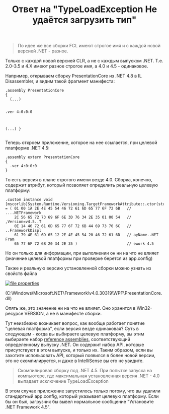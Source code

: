 ﻿---
title: "Ответ на \"TypeLoadException Не удаётся загрузить тип\""
se.owner.user_id: 240512
se.owner.display_name: "MSDN.WhiteKnight"
se.owner.link: "https://ru.stackoverflow.com/users/240512/msdn-whiteknight"
se.answer_id: 1155778
se.question_id: 1155243
se.post_type: answer
se.is_accepted: False
---
<blockquote>
<p>По идее же все сборки FCL имеют строгое имя и с каждой новой версией .NET - разное.</p>
</blockquote>
<p>Только с каждой новой версией CLR, а не с каждым выпуском .NET. Т.е. 2.0-3.5 и 4.Х имеют разное строгое имя, а 4.0 и 4.5 - одинаковое.</p>
<p>Например, открываем сборку PresentationCore из .NET 4.8 в IL Disassembler, и видим такой фрагмент манифеста:</p>
<pre class="lang-none prettyprint-override"><code>.assembly PresentationCore
{
  (...)

  .ver 4:0:0:0

  (...)
} 
</code></pre>
<p>Теперь откроем приложение, которое на нее ссылается, при целевой платформе .NET 4.5:</p>
<pre class="lang-none prettyprint-override"><code>.assembly extern PresentationCore
{
  .ver 4:0:0:0
}
</code></pre>
<p>То есть версия в плане строгого имени везде 4.0. Сборка, конечно, содержит атрибут, который позволяет определить реальную целевую платформу:</p>
<pre class="lang-none prettyprint-override"><code>.custom instance void [mscorlib]System.Runtime.Versioning.TargetFrameworkAttribute::.ctor(string) 
= ( 01 00 1A 2E 4E 45 54 46 72 61 6D 65 77 6F 72 6B   // ....NETFramework
    2C 56 65 72 73 69 6F 6E 3D 76 34 2E 35 01 00 54   // ,Version=v4.5..T
    0E 14 46 72 61 6D 65 77 6F 72 6B 44 69 73 70 6C   // ..FrameworkDispl
    61 79 4E 61 6D 65 12 2E 4E 45 54 20 46 72 61 6D   // ayName..NET Fram
    65 77 6F 72 6B 20 34 2E 35 )                      // ework 4.5
</code></pre>
<p>Но он только для информации, при выполнении он ни на что не влияет (значение целевой платформы при проверке берется из app.config)</p>
<p>Также и реальную версию установленной сборки можно узнать из свойств файла</p>
<p><a href="https://i.stack.imgur.com/V9qi0.png" rel="nofollow noreferrer"><img src="https://i.stack.imgur.com/V9qi0.png" alt="file properties" /></a></p>
<p>(C:\Windows\Microsoft.NET\Framework\v4.0.30319\WPF\PresentationCore.dll)</p>
<p>Опять же, это значение ни на что не влияет. Оно хранится в Win32-ресурсе VERSION, а не в манифесте сборки.</p>
<p>Тут неизбежно возникает вопрос, как вообще работает понятие &quot;целевая платформа&quot;, если версия везде одинаковая? Суть в следующем - когда вы выбираете целевую платформу, вы этим выбираете набор <a href="https://docs.microsoft.com/en-us/dotnet/standard/assembly/reference-assemblies" rel="nofollow noreferrer">reference assemblies</a>, соответствующий определенному выпуску .NET. Он содержит набор API, которые присутствуют в этом выпуске, и только их. Таким образом, если вы захотите использовать API, который появился в более новой версии, это не скомпилируется, и даже в IntelliSense вы его не увидите.</p>
<blockquote>
<p>Скомпилировал сборку под .NET 4.5. При попытке запуска на компьютере, где максимальная установленная версия .NET - 4.0 выпадает исключение TypeLoadException</p>
</blockquote>
<p>В этом случае приложение запустилось только потому, что вы удалили стандартный app.config, который указывает целевую платформу. Если бы он был, загрузчик бы вывел нормальное сообщение &quot;Установите .NET Framework 4.5&quot;.</p>
